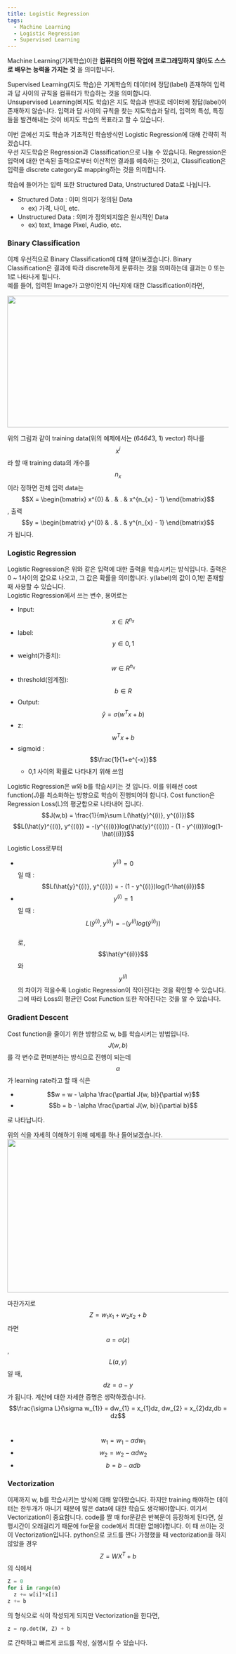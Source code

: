```yaml
---
title: Logistic Regression
tags:
  - Machine Learning
  - Logistic Regression
  - Supervised Learning
---
```


Machine Learning(기계학습)이란 __컴퓨터의 어떤 작업에 프로그래밍하지 않아도 스스로 배우는 능력을 가지는 것__ 을 의미합니다.<br>
<!--more-->

Supervised Learning(지도 학습)은 기계학습의 데이터에 정답(label) 존재하여 입력과 답 사이의 규칙을 컴퓨터가 학습하는 것을 의미합니다. <br>
Unsupervised Learning(비지도 학습)은 지도 학습과 반대로 데이터에 정답(label)이 존재하지 않습니다. 입력과 답 사이의 규칙을 찾는 지도학습과 달리, 
입력의 특성, 특징들을 발견해내는 것이 비지도 학습의 목표라고 할 수 있습니다. 

이번 글에선 지도 학습과 기초적인 학습방식인 Logistic Regression에 대해 간략히 적겠습니다.<br>
우선 지도학습은 Regression과 Classification으로 나눌 수 있습니다. 
Regression은 입력에 대한 연속된 출력으로부터 이산적인 결과를 예측하는 것이고, Classification은 입력을 discrete category로 mapping하는 것을 의미합니다.

학습에 들어가는 입력 또한 Structured Data, Unstructured Data로 나뉩니다. <br>
- Structured Data : 이미 의미가 정의된 Data
  - ex) 가격, 나이, etc.
- Unstructured Data : 의미가 정의되지않은 원시적인 Data
  - ex) text, Image Pixel, Audio, etc.

### Binary Classification
이제 우선적으로 Binary Classification에 대해 알아보겠습니다. Binary Classification은 결과에 따라 discrete하게 분류하는 것을 의미하는데 결과는 0 또는 1로 나타나게 됩니다.<br>
예를 들어, 입력된 Image가 고양이인지 아닌지에 대한 Classification이라면, 

<img src="https://user-images.githubusercontent.com/48177363/100990248-05e19080-3595-11eb-9d52-3ea194c886ef.PNG" width="900" height="300">

위의 그림과 같이 training data(위의 예제에서는 (64*64*3, 1) vector) 하나를 $$x^{i}$$라 할 때 training data의 개수를 $$n_{x}$$이라 정하면 전체 입력 data는 $$X = \begin{bmatrix}
x^{0} & . & . & x^{n_{x} - 1}
\end{bmatrix}$$, 출력 $$y = \begin{bmatrix}
y^{0} & . & . & y^{n_{x} - 1}
\end{bmatrix}$$가 됩니다.

### Logistic Regression
Logistic Regression은 위와 같은 입력에 대한 출력을 학습시키는 방식입니다. 출력은 0 ~ 1사이의 값으로 나오고, 그 값은 확률을 의미합니다. y(label)의 값이 0,1만 존재할 때 사용할 수 있습니다.<br>
Logistic Regression에서 쓰는 변수, 용어로는<br>
- Input: $$x\in R^{n_{x}} $$ 
- label: $$y\in 0, 1 $$
- weight(가중치): $$w\in R^{n_{x}}$$
- threshold(임계점): $$b\in R$$
- Output: $$\hat{y} = \sigma (w^{T}x + b)$$
- z: $$w^{T}x + b$$
- sigmoid : $$\frac{1}{1+e^{-x}}$$
  - 0,1 사이의 확률로 나타내기 위해 쓰임

Logistic Regression은 w와 b를 학습시키는 것 입니다. 이를 위해선 cost function(J)를 최소화하는 방향으로 학습이 진행되어야 합니다. Cost function은 Regression Loss(L)의 평균합으로 나타내어 집니다.
$$J(w,b) = \frac{1}{m}\sum L(\hat{y}^{(i)}, y^{(i)})$$
$$L(\hat{y}^{(i)}, y^{(i)}) = -(y^{{(i)}}log(\hat{y}^{(i)})) - (1 - y^{(i)})log(1-\hat{(i)})$$

Logistic Loss로부터 <br>
- $$y^{(i)} = 0$$일 때 : $$L(\hat{y}^{(i)}, y^{(i)}) = - (1 - y^{(i)})log(1-\hat{(i)})$$
- $$y^{(i)} = 1$$일 때 : $$L(\hat{y}^{(i)}, y^{(i)}) = -(y^{{(i)}}log(\hat{y}^{(i)}))$$<br>
로, $$\hat{y^{(i)}}$$와 $$y^{(i)}$$의 차이가 적을수록 Logistic Regression이 작아진다는 것을 확인할 수 있습니다. 그에 따라 Loss의 평균인 Cost Function 또한 작아진다는 것을 알 수 있습니다.

### Gradient Descent

Cost function을 줄이기 위한 방향으로 w, b를 학습시키는 방법입니다. $$J(w, b)$$를 각 변수로 편미분하는 방식으로 진행이 되는데 $$\alpha$$가 learning rate라고 할 때 식은 
- $$w = w - \alpha \frac{\partial J(w, b)}{\partial w}$$
- $$b = b - \alpha \frac{\partial J(w, b)}{\partial b}$$

로 나타납니다. 

위의 식을 자세히 이해하기 위해 예제를 하나 들어보겠습니다.
<img src="https://user-images.githubusercontent.com/48177363/101114020-f0677780-3623-11eb-8439-ea43f2516b0c.PNG" width="800" height="350">

마찬가지로 $$ Z = w_{1}x_{1} + w_{2}x_{2} + b $$라면 $$a = \sigma (z)$$ , $$L(a, y)$$ 일 때, $$dz = a - y$$가 됩니다. 계산에 대한 자세한 증명은 생략하겠습니다. 
$$\frac{\sigma L}{\sigma w_{1}} = dw_{1} = x_{1}dz, dw_{2} = x_{2}dz,db = dz$$ <br>

- $$w_{1} = w_{1} - \alpha dw_{1}$$
- $$w_{2} = w_{2} - \alpha dw_{2}$$
- $$b = b - \alpha db$$

### Vectorization
이제까지 w, b를 학습시키는 방식에 대해 알아봤습니다. 하지만 training 해야하는 데이터는 한두개가 아니기 때문에 많은 data에 대한 학습도 생각해야합니다. 여기서 Vectorization이 중요합니다. 
code를 짤 때 for문같은 반복문이 등장하게 된다면, 실행시간이 오래걸리기 때문에 for문을 code에서 최대한 없애야합니다. 이 때 쓰이는 것이 Vectorization입니다. python으로 코드를 짠다 가정했을 때 vectorization을 하지 않았을 경우 $$Z = WX^{T} + b$$의 식에서 <br>
```py
Z = 0
for i in range(m)
  z += w[i]*x[i]
z += b
```
의 형식으로 식이 작성되게 되지만 Vectorization을 한다면,
```py
z = np.dot(W, Z) + b
```
로 간략하고 빠르게 코드를 작성, 실행시킬 수 있습니다.
